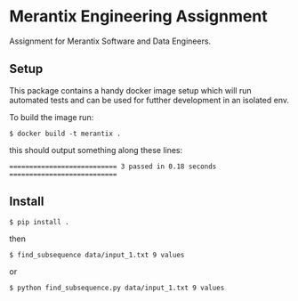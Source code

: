 # Merantix Engineering Assignment

Assignment for Merantix Software and Data Engineers.

## Setup

This package contains a handy docker image setup which will run automated tests and
can be used for futther development in an isolated env.

To build the image run:

    $ docker build -t merantix .

this should output something along these lines:

    =========================== 3 passed in 0.18 seconds ===========================

## Install

    $ pip install .

then

    $ find_subsequence data/input_1.txt 9 values

or

    $ python find_subsequence.py data/input_1.txt 9 values